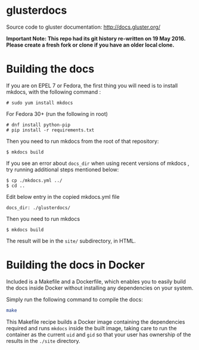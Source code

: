 # glusterdocs

Source code to gluster documentation: http://docs.gluster.org/

**Important Note:
This repo had its git history re-written on 19 May 2016.
Please create a fresh fork or clone if you have an older local clone.**

# Building the docs

If you are on EPEL 7 or Fedora, the first thing you will need is to install
mkdocs, with the following command :

    # sudo yum install mkdocs

For Fedora 30+ (run the following in root)

    # dnf install python-pip
    # pip install -r requirements.txt

Then you need to run mkdocs from the root of that repository:

    $ mkdocs build

If you see an error about `docs_dir` when using recent versions of mkdocs , try running additional steps mentioned below:

    $ cp ./mkdocs.yml ../
    $ cd ..

Edit below entry in the copied mkdocs.yml file

    docs_dir: ./glusterdocs/

Then you need to run mkdocs

    $ mkdocs build

The result will be in the `site/` subdirectory, in HTML.

# Building the docs in Docker

Included is a Makefile and a Dockerfile, which enables you to easily build the
docs inside Docker without installing any dependencies on your system.

Simply run the following command to compile the docs:

```sh
make
```

This Makefile recipe builds a Docker image containing the dependencies required
and runs `mkdocs` inside the built image, taking care to run the container as
the current `uid` and `gid` so that your user has ownership of the results in
the `./site` directory.

